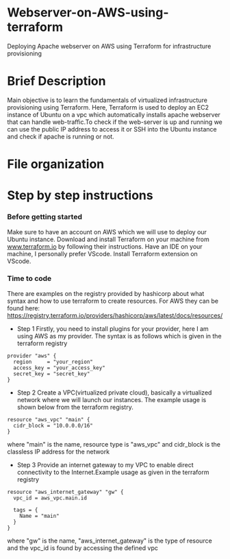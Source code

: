 # Webserver-on-AWS-using-terraform
Deploying Apache webserver on AWS using Terraform for infrastructure provisioning
# Brief Description
Main objective is to learn the fundamentals of virtualized infrastructure provisioning using Terraform. Here, Terraform is used to deploy an EC2 instance of Ubuntu on a vpc which automatically installs apache webserver that can handle web-traffic.To check if the web-server is up and running we can use the public IP address to access it or SSH into the Ubuntu instance and check if apache is running or not.
# File organization
# Step by step instructions
### Before getting started
Make sure to have an account on AWS which we will use to deploy our Ubuntu instance. 
Download and install Terraform on your machine from www.terraform.io by following their instructions.
Have an IDE on your machine, I personally prefer VScode.
Install Terraform extension on VScode.
### Time to code
There are examples on the registry provided by hashicorp about what syntax and how to use terraform to create resources. For AWS they can be found here: https://registry.terraform.io/providers/hashicorp/aws/latest/docs/resources/

* Step 1 Firstly, you need to install plugins for your provider, here I am using AWS as my provider. The syntax is as follows which is given in the terraform registry
```
provider "aws" {
  region     = "your_region"
  access_key = "your_access_key"
  secret_key = "secret_key"
}
```
* Step 2 Create a VPC(virtualized private cloud), basically a virtualized network where we will launch our instances. The example usage is shown below from the terraform registry.
````
resource "aws_vpc" "main" {
  cidr_block = "10.0.0.0/16"
}
````
where "main" is the name, resource type is "aws_vpc" and cidr_block is the classless IP address for the network
* Step 3 Provide an internet gateway to my VPC to enable direct connectivity to the Internet.Example usage as given in the terraform registry
```
resource "aws_internet_gateway" "gw" {
  vpc_id = aws_vpc.main.id

  tags = {
    Name = "main"
  }
}
```
where "gw" is the name, "aws_internet_gateway" is the type of resource and the vpc_id is found by accessing the defined vpc
